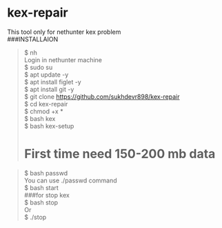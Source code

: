 # kex-repair
This tool only for nethunter kex problem <br>
###INSTALLAION
> $ nh <br>
Login in nethunter machine <br>
> $ sudo su <br>
> $ apt update -y <br>
> $ apt install figlet -y <br>
> $ apt install git -y <br>
> $ git clone https://github.com/sukhdevr898/kex-repair <br>
> $ cd kex-repair <br>
> $ chmod +x * <br>
> $ bash kex <br>
> $ bash kex-setup <br>
> # First time need 150-200 mb data <br>

> $ bash passwd <br>
You can use ./passwd command <br>
> $ bash start <br>
###for stop kex <br>
> $ bash stop <br>
Or <br>
> $ ./stop <br>
